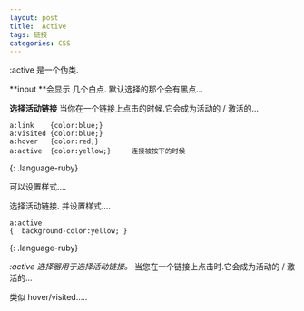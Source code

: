 ```yaml
---
layout: post
title:  Active
tags: 链接
categories: CSS
---
```



:active 是一个伪类.

**input **会显示 几个白点.  默认选择的那个会有黑点...



**选择活动链接**
当你在一个链接上点击的时候.它会成为活动的 / 激活的...

~~~
a:link    {color:blue;}
a:visited {color:blue;}
a:hover   {color:red;}
a:active  {color:yellow;}     连接被按下的时候
~~~
{: .language-ruby}

可以设置样式....




选择活动链接.  并设置样式....
~~~
a:active
{  background-color:yellow; }
~~~
{: .language-ruby}


*:active 选择器用于选择活动链接。*
当您在一个链接上点击时.它会成为活动的 / 激活的...

类似 hover/visited.....
